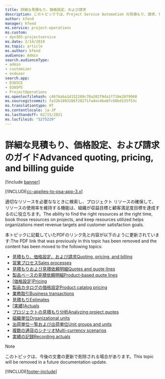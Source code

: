 ```yaml
---
title: 詳細な見積もり、価格設定、および請求
description: このトピックでは、Project Service Automation の見積もり、請求、価格設定に関する情報を提供します。
author: kfend
manager: kfend
ms.service: project-operations
ms.custom:
- dyn365-projectservice
ms.date: 2/14/2019
ms.topic: article
ms.author: kfend
audience: Admin
search.audienceType:
- admin
- customizer
- enduser
search.app:
- D365CE
- D365PS
- ProjectOperations
ms.openlocfilehash: c4674aba1d152289c78a202f9da1f710e28f9960
ms.sourcegitcommit: fa32b1893286f20271fa4ec4be8fc68bd135f53c
ms.translationtype: HT
ms.contentlocale: ja-JP
ms.lasthandoff: 02/15/2021
ms.locfileid: "5275229"
---
```

# <a name="advanced-quoting-pricing-and-billing-guide"></a><span data-ttu-id="8bc00-103">詳細な見積もり、価格設定、および請求のガイド</span><span class="sxs-lookup"><span data-stu-id="8bc00-103">Advanced quoting, pricing, and billing guide</span></span>

[!include [banner](../../includes/psa-now-project-operations.md)]

[!INCLUDE[cc-applies-to-psa-app-3.x](../../includes/cc-applies-to-psa-app-3x.md)]

<span data-ttu-id="8bc00-104">適切なリソースを必要ななときに検索し、プロジェクト リソースの確保して、リソースの使用率を維持する機能は、組織が収益目標と顧客満足度目標を達成するのに役立ちます。</span><span class="sxs-lookup"><span data-stu-id="8bc00-104">The ability to find the right resources at the right time, book those resources on projects, and keep resources utilized helps organizations meet revenue targets and customer satisfaction goals.</span></span> 

<span data-ttu-id="8bc00-105">本トピックに記載していたPDFのリンク先と内容が以下のように更新されています:</span><span class="sxs-lookup"><span data-stu-id="8bc00-105">The PDF link that was previously in this topic has been removed and the content has been moved to the following topics:</span></span>

- [<span data-ttu-id="8bc00-106">見積もり、価格設定、および請求</span><span class="sxs-lookup"><span data-stu-id="8bc00-106">Quoting, pricing, and billing</span></span>](../quote-bill-price.md)
- [<span data-ttu-id="8bc00-107">営業プロセス</span><span class="sxs-lookup"><span data-stu-id="8bc00-107">Sales processes</span></span>](../basic-sales-process.md)
- [<span data-ttu-id="8bc00-108">見積もりおよび見積依頼明細</span><span class="sxs-lookup"><span data-stu-id="8bc00-108">Quotes and quote lines</span></span>](../basic-quote-lines.md)
- [<span data-ttu-id="8bc00-109">製品ベースの見積依頼明細</span><span class="sxs-lookup"><span data-stu-id="8bc00-109">Product-based quote lines</span></span>](../product-based-quote-lines.md)
- <span data-ttu-id="8bc00-110">[[価格設定]](../basic-pricing.md)</span><span class="sxs-lookup"><span data-stu-id="8bc00-110">[Pricing](../basic-pricing.md)</span></span>
- [<span data-ttu-id="8bc00-111">製品カタログの価格設定</span><span class="sxs-lookup"><span data-stu-id="8bc00-111">Product catalog pricing</span></span>](../product-catalog-pricing.md)
- [<span data-ttu-id="8bc00-112">業務取引</span><span class="sxs-lookup"><span data-stu-id="8bc00-112">Business transactions</span></span>](../basic-business-transactions.md)
- [<span data-ttu-id="8bc00-113">見積もり</span><span class="sxs-lookup"><span data-stu-id="8bc00-113">Estimates</span></span>](../estimates.md)
- <span data-ttu-id="8bc00-114">[[実績]](../actuals.md)</span><span class="sxs-lookup"><span data-stu-id="8bc00-114">[Actuals](../actuals.md)</span></span>
- [<span data-ttu-id="8bc00-115">プロジェクトの見積もり分析</span><span class="sxs-lookup"><span data-stu-id="8bc00-115">Analyzing project quotes</span></span>](../basic-analyzing-quotes.md)
- [<span data-ttu-id="8bc00-116">組織単位</span><span class="sxs-lookup"><span data-stu-id="8bc00-116">Organizational units</span></span>](../advanced-organizational.md)
- [<span data-ttu-id="8bc00-117">出荷単位一覧および出荷単位</span><span class="sxs-lookup"><span data-stu-id="8bc00-117">Unit groups and units</span></span>](../advanced-units.md)
- [<span data-ttu-id="8bc00-118">複数の通貨のシナリオ</span><span class="sxs-lookup"><span data-stu-id="8bc00-118">Multi-currency scenarios</span></span>](../advanced-currency.md)
- [<span data-ttu-id="8bc00-119">実績の記録</span><span class="sxs-lookup"><span data-stu-id="8bc00-119">Recording actuals</span></span>](../advanced-actuals.md)

> [!NOTE]
> <span data-ttu-id="8bc00-120">このトピックは、今後の文書の更新で削除される場合があります。</span><span class="sxs-lookup"><span data-stu-id="8bc00-120">This topic will be removed in a future documentation update.</span></span> 


[!INCLUDE[footer-include](../../includes/footer-banner.md)]